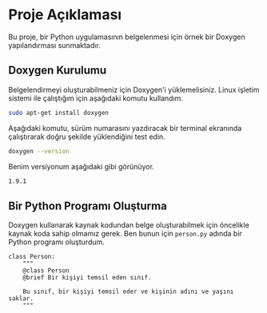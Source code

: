 # Proje Açıklaması

Bu proje, bir Python uygulamasının belgelenmesi için örnek bir Doxygen yapılandırması sunmaktadır.

## Doxygen Kurulumu
Belgelendirmeyi oluşturabilmeniz için Doxygen'i yüklemelisiniz. Linux işletim sistemi ile çalıştığım için aşağıdaki komutu kullandım.
```sh
sudo apt-get install doxygen
```
Aşağıdaki komutu, sürüm numarasını yazdıracak bir terminal ekranında çalıştırarak doğru şekilde yüklendiğini test edin.
```sh
doxygen --version
```
Benim versiyonum aşağıdaki gibi görünüyor.
```sh
1.9.1
```
## Bir Python Programı Oluşturma
Doxygen kullanarak kaynak kodundan belge oluşturabilmek için öncelikle kaynak koda sahip olmamız gerek. Ben bunun için `person.py` adında bir Python programı oluşturdum.
```
class Person:
    """
    @class Person
    @brief Bir kişiyi temsil eden sınıf.
    
    Bu sınıf, bir kişiyi temsil eder ve kişinin adını ve yaşını saklar.
    """
```





